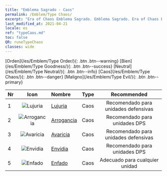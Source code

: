```yaml
---
title: "Emblema Sagrado - Caos"
permalink: /Emblem/Type Chaos/
excerpt: "Era of Chaos Emblema Sagrado. Emblema Sagrado. Era of Chaos Emblema Sagrado Caos. Era of Chaos Caos"
last_modified_at: 2021-04-21
locale: es
ref: "typeCaos.md"
toc: false
QR: runeTypeChaos
classes: wide
---
```


  [Orden](/es/Emblem/Type Order/){: .btn .btn--warning}   [Bien](/es/Emblem/Type Goodness/){: .btn .btn--success}   [Neutral](/es/Emblem/Type Neutral/){: .btn .btn--info}   [Caos](/es/Emblem/Type Chaos/){: .btn .btn--danger}   [Maligno](/es/Emblem/Type Evil/){: .btn .btn--primary} 

  |  Nr  | Icon |             Nombre            |    Type    |   Recommended   |
  |:-----|:--:|:----------------------------|:-----------|:---------------:|
  | 1 | ![Lujuria](/images/r/rune_icon_405.png) | [Lujuria](/es/Emblem/Lust/) | Caos | Recomendado para unidades defensivas | 
  | 2 | ![Arrogancia](/images/r/rune_icon_402.png) | [Arrogancia](/es/Emblem/Arrogance/) | Caos | Recomendado para unidades DPS | 
  | 3 | ![Avaricia](/images/r/rune_icon_404.png) | [Avaricia](/es/Emblem/Greed/) | Caos | Recomendado para unidades defensivas | 
  | 4 | ![Envidia](/images/r/rune_icon_401.png) | [Envidia](/es/Emblem/Jealousy/) | Caos | Recomendado para unidades DPS | 
  | 5 | ![Enfado](/images/r/rune_icon_403.png) | [Enfado](/es/Emblem/Anger/) | Caos | Adecuado para cualquier unidad | 
